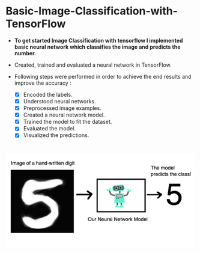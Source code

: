 # Basic-Image-Classification-with-TensorFlow
- **To get started Image Classification with tensorflow I implemented basic neural network which classifies the image and predicts the number.**
- Created, trained and evaluated a neural network in TensorFlow.

- Following steps were performed in order to achieve the end results and improve the accuracy :
   - [x] Encoded the labels.
   - [x] Understood neural networks.
   - [x] Preprocessed image examples.
   - [x] Created a neural network model.
   - [x] Trained the model to fit the dataset.
   - [x] Evaluated the model.
   - [x] Visualized the predictions.
 #  
 ![](images/1_1.png)
 

